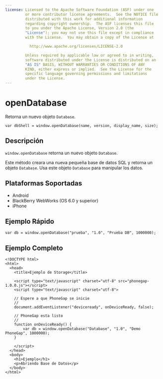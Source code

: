 ```yaml
---
license: Licensed to the Apache Software Foundation (ASF) under one
         or more contributor license agreements.  See the NOTICE file
         distributed with this work for additional information
         regarding copyright ownership.  The ASF licenses this file
         to you under the Apache License, Version 2.0 (the
         "License"); you may not use this file except in compliance
         with the License.  You may obtain a copy of the License at

           http://www.apache.org/licenses/LICENSE-2.0

         Unless required by applicable law or agreed to in writing,
         software distributed under the License is distributed on an
         "AS IS" BASIS, WITHOUT WARRANTIES OR CONDITIONS OF ANY
         KIND, either express or implied.  See the License for the
         specific language governing permissions and limitations
         under the License.
---
```


openDatabase
===============

Retorna un nuevo objeto `Database`.

    var dbShell = window.openDatabase(name, version, display_name, size);

Descripción
-----------

`window.openDatabase` retorna un nuevo objeto `Database`.

Este método creara una nueva pequeña base de datos SQL y retorna un objeto `Database`. Usa este objeto `Database` para manipular los datos.

Plataformas Soportadas
----------------------

- Android
- BlackBerry WebWorks (OS 6.0 y superior)
- iPhone

Ejemplo Rápido
--------------

    var db = window.openDatabase("prueba", "1.0", "Prueba DB", 1000000);

Ejemplo Completo
----------------

    <!DOCTYPE html>
    <html>
      <head>
        <title>Ejemplo de Storage</title>

        <script type="text/javascript" charset="utf-8" src="phonegap-1.0.0.js"></script>
        <script type="text/javascript" charset="utf-8">

        // Espere a que PhoneGap se inicie
        //
        document.addEventListener("deviceready", onDeviceReady, false);

        // PhoneGap esta listo
        //
        function onDeviceReady() {
			var db = window.openDatabase("Database", "1.0", "Demo PhoneGap", 1000000);
        }
		
        </script>
      </head>
      <body>
        <h1>Ejemplo</h1>
        <p>Abriendo Base de Datos</p>
      </body>
    </html>
